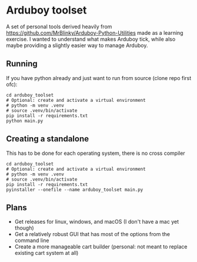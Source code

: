 # Arduboy toolset

A set of personal tools derived heavily from https://github.com/MrBlinky/Arduboy-Python-Utilities
made as a learning exercise. I wanted to understand what makes Arduboy tick, while also maybe
providing a slightly easier way to manage Arduboy. 

## Running

If you have python already and just want to run from source (clone repo first ofc):

```shell
cd arduboy_toolset
# Optional: create and activate a virtual environment
# python -m venv .venv
# source .venv/bin/activate
pip install -r requirements.txt
python main.py
```

## Creating a standalone

This has to be done for each operating system, there is no cross compiler

```shell
cd arduboy_toolset
# Optional: create and activate a virtual environment
# python -m venv .venv
# source .venv/bin/activate
pip install -r requirements.txt
pyinstaller --onefile --name arduboy_toolset main.py
```

## Plans
- Get releases for linux, windows, and macOS (I don't have a mac yet though)
- Get a relatively robust GUI that has most of the options from the command line
- Create a more manageable cart builder (personal: not meant to replace existing cart system at all)
